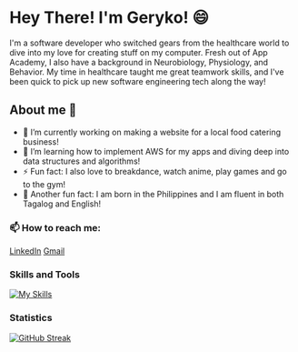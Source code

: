 # Hey There! I'm Geryko! 😄

I'm a software developer who switched gears from the healthcare world to dive into my love for creating stuff on my computer. Fresh out of App Academy, I also have a background in Neurobiology, Physiology, and Behavior. My time in healthcare taught me great teamwork skills, and I've been quick to pick up new software engineering tech along the way!
  
## About me 🤔
- 🔭 I’m currently working on making a website for a local food catering business!
- 🌱 I’m learning how to implement AWS for my apps and diving deep into data structures and algorithms!
- ⚡ Fun fact: I also love to breakdance, watch anime, play games and go to the gym!
- 🧠 Another fun fact: I am born in the Philippines and I am fluent in both Tagalog and English!

### 📫 How to reach me:
[LinkedIn](https://www.linkedin.com/in/geryko-menta-36a0b0215/)
[Gmail](gmenta98@gmail.com)

### Skills and Tools
[![My Skills](https://skillicons.dev/icons?i=js,html,css,aws,express,mysql,nodejs,postgres,react,py,flask)](https://skillicons.dev)


### Statistics
[![GitHub Streak](https://streak-stats.demolab.com/?user=glmenta&theme=dark)](https://git.io/streak-stats)
<!--
**glmenta/glmenta** is a ✨ _special_ ✨ repository because its `README.md` (this file) appears on your GitHub profile.

Here are some ideas to get you started:
- 🔭 I’m currently working on a capstone project
- 🌱 I’m currently learning ...
- 👯 I’m looking to collaborate on ...
- 🤔 I’m looking for help with ...
- 💬 Ask me about ...
- 📫 How to reach me: ...
- 😄 Pronouns: ...
- ⚡ Fun fact: ...
-->
